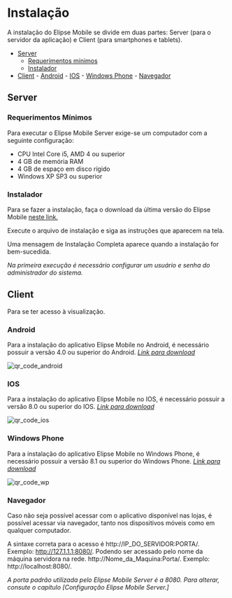# Instalação

A instalação do Elipse Mobile se divide em duas partes: Server (para o servidor da aplicação) e Client (para smartphones e tablets).

  - [Server](install.md#server)
    - [Requerimentos mínimos](install.md#requerimentos-mínimos)
    - [Instalador](install.md#instalador)
   - [Client](install.md#client)
    - [Android](install.md#android)
    - [IOS](install.md#ios)
    - [Windows Phone](install.md#windows-phone)
    - [Navegador](install.md#navegador)

 
 ## Server
 
 ### Requerimentos Mínimos
 
 Para executar o Elipse Mobile Server exige-se um computador com a seguinte configuração:

* CPU Intel Core i5, AMD 4 ou superior 
* 4 GB de memória RAM 
* 4 GB de espaço em disco rígido
* Windows XP SP3 ou superior
 
 ### Instalador
 
 Para se fazer a instalação, faça o download da última versão do Elipse Mobile [neste link.](https://www.elipse.com.br/downloads/?cat=64&key=&language=ptbr)
 
Execute o arquivo de instalação e siga as instruções que aparecem na tela. 

Uma mensagem de Instalação Completa aparece quando a instalação for bem-sucedida.
 
 *Na primeira execução é necessário configurar um usuário e senha do administrador do sistema.*
 
  
 ## Client
 
  Para se ter acesso à visualização.
  
  ### Android
   Para a instalação do aplicativo Elipse Mobile no Android, é necessário possuir a versão 4.0 ou superior do Android.
    *[Link para download](https://play.google.com/store/apps/details?id=com.elipse.mobile&hl=pt_BR)*
      
![qr_code_android](https://cloud.githubusercontent.com/assets/26389485/23900691/f0c0d2ec-0898-11e7-9ac8-86843378195e.png)
   
  ### IOS
  Para a instalação do aplicativo Elipse Mobile no IOS, é necessário possuir a versão 8.0 ou superior do IOS.
   *[Link para download](https://itunes.apple.com/br/app/elipse-mobile/id855194610?mt=8)*
   
![qr_code_ios](https://cloud.githubusercontent.com/assets/26389485/23900995/151a636e-089a-11e7-817f-a9d2684b7aa5.png)
  
  ### Windows Phone
  Para a instalação do aplicativo Elipse Mobile no Windows Phone, é necessário possuir a versão 8.1 ou superior do Windows Phone.
   *[Link para download](https://www.microsoft.com/pt-br/store/p/elipse-mobile/9wzdncrdh16c)*

![qr_code_wp](https://cloud.githubusercontent.com/assets/26389485/23900999/188d8986-089a-11e7-95c9-4b7bdbb491c6.png)

  ### Navegador

  Caso não seja possível acessar com o aplicativo disponível nas lojas, é possível acessar via navegador, tanto nos dispositivos móveis como em qualquer computador.
  
  A sintaxe correta para o acesso é http://IP_DO_SERVIDOR:PORTA/. Exemplo: http://127.1.1.1:8080/.
  Podendo ser acessado pelo nome da máquina servidora na rede. http://Nome_da_Maquina:Porta/. Exemplo: http://localhost:8080/.
  
  *A porta padrão utilizada pelo Elipse Mobile Server é a 8080. Para alterar, consute o capítulo [Configuração Elipse Mobile Server.]*
